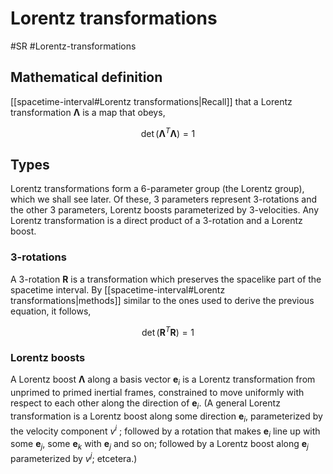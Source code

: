 # Lorentz transformations
#SR #Lorentz-transformations 

## Mathematical definition
[[spacetime-interval#Lorentz transformations|Recall]] that a Lorentz transformation $\pmb{\Lambda}$ is a map that obeys,

$$\det \left( \pmb{\Lambda}^T \pmb{\Lambda} \right) = 1$$

## Types
Lorentz transformations form a 6-parameter group (the Lorentz group), which we shall see later. Of these, 3 parameters represent 3-rotations and the other 3 parameters, Lorentz boosts parameterized by 3-velocities. Any Lorentz transformation is a direct product of a 3-rotation and a Lorentz boost.

### 3-rotations
A 3-rotation $\pmb{R}$ is a transformation which preserves the spacelike part of the spacetime interval. By [[spacetime-interval#Lorentz transformations|methods]] similar to the ones used to derive the previous equation, it follows,

$$\det \left( \pmb{R}^T \pmb{R} \right) = 1$$

### Lorentz boosts
A Lorentz boost $\pmb{\Lambda}$ along a basis vector $\pmb{e}_i$ is a Lorentz transformation from unprimed to primed inertial frames, constrained to move uniformly with respect to each other along the direction of $\pmb{e}_i$. (A general Lorentz transformation is a Lorentz boost along some direction $\pmb{e}_i$, parameterized by the velocity component $v^i$ ; followed by a rotation that makes $\pmb{e}_i$ line up with some $\pmb{e}_j$, some $\pmb{e}_k$ with $\pmb{e}_j$ and so on; followed by a Lorentz boost along $\pmb{e}_j$ parameterized by $v^j$; etcetera.)






